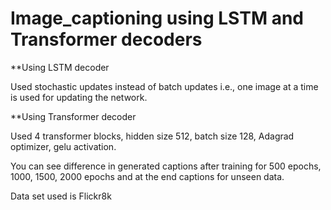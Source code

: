 # Image_captioning using LSTM and Transformer decoders

**Using LSTM decoder

Used stochastic updates instead of batch updates i.e., one image at a time is used for updating the network.


**Using Transformer decoder

Used 4 transformer blocks, hidden size 512, batch size 128, Adagrad optimizer, gelu activation.

You can see difference in generated captions after training for 500 epochs, 1000, 1500, 2000 epochs and at the end captions for unseen data. 

Data set used is Flickr8k
